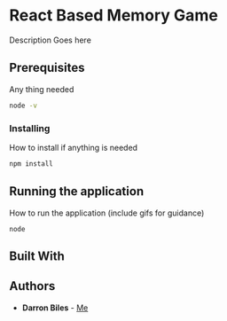# React Based Memory Game

Description Goes here

## Prerequisites

Any thing needed

```bash
node -v
```

### Installing

How to install if anything is needed

```bash
npm install
```

## Running the application

How to run the application (include gifs for guidance)

```node
node
```

## Built With

## Authors

* **Darron Biles** - [Me](https://github.com/DBiles)